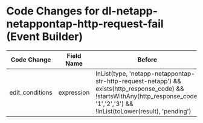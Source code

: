# Code Changes for dl-netapp-netappontap-http-request-fail (Event Builder)

| Code Change | Field Name | Before | After |
|-------------|------------|--------|-------|
| edit_conditions | expression | InList(type, 'netapp-netappontap-str-http-request-netapp') && exists(http_response_code) && !startsWithAny(http_response_code, '1','2','3') && !InList(toLower(result), 'pending') | InList(type, 'netapp-netappontap-str-http-request-netapp') && !startsWithAny(http_response_code, '1','2','3') && !InList(toLower(result), 'pending') |